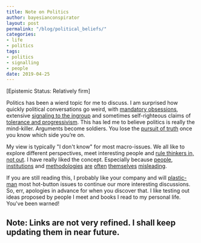 ```yaml
---
title: Note on Politics
author: bayesianconspirator
layout: post
permalink: "/blog/political_beliefs/"
categories:
- life
- politics
tags:
- politics
- signalling
- people
date: 2019-04-25
---
```


[Epistemic Status: Relatively firm]

Politics has been a wierd topic for me to discuss. I am surprised how quickly political conversations go weird, with [mandatory obsessions](https://putanumonit.com/2018/11/07/mandatory-obsessions/), extensive [signaling to the ingroup](slatestarcodex.com/2016/04/04/the-ideology-is-not-the-movement/) and sometimes self-righteous claims of [tolerance and progressivism](https://slatestarcodex.com/2014/09/30/i-can-tolerate-anything-except-the-outgroup/). This has led me to believe politics is really the mind-killer. Arguments become soldiers. You lose the [pursuit of truth](https://mason.gmu.edu/~rhanson/deceive.pdf) once you know which side you’re on.

My view is typically "I don't know" for most macro-issues. We all like to explore different perspectives, meet interesting people and [rule thinkers in, not out](https://slatestarcodex.com/2019/02/26/rule-genius-in-not-out/). I have really liked the concept. Especially because [people](https://medium.com/incerto/the-intellectual-yet-idiot-13211e2d0577), [institutions](https://slatestarcodex.com/2014/05/23/ssc-gives-a-graduation-speech/) and [methodologies]((http://www.stat.columbia.edu/~gelman/research/unpublished/abandon.pdf)) [are](https://slatestarcodex.com/2014/04/28/the-control-group-is-out-of-control/)  [often](https://slatestarcodex.com/2019/01/14/too-many-people-dare-call-it-conspiracy/) [themselves](https://nintil.com/2016/04/10/on-the-express-acceptance-and-rejection-of-beliefs/) [misleading](https://slatestarcodex.com/2016/08/29/reverse-voxsplaining-drugs-vs-chairs/). 

If you are still reading this, I probably like your company and will [plastic-man](https://putanumonit.com/2016/09/16/plastic-men/) most hot-button issues to continue our more interesting discussions. So, err, apologies in advance for when you discover that. I like testing out ideas proposed by people I meet and books I read to my personal life. You've been warned!

Note: Links are not very refined. I shall keep updating them in near future.
---